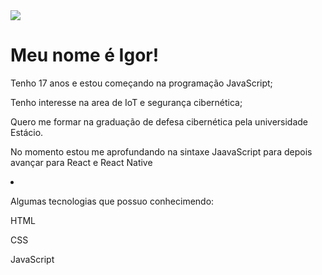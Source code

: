 <!DOCTYPE html>
<html lang="pt-BR">
  <head>
    <meta charset="UTF-8">
  </head>
  <body>
    <img src="https://lh3.googleusercontent.com/pw/AIL4fc--3Qs-GG_bK-R6MuOd4w4MEZr0tHCWg-MXIlUnKgk5YTO26DPz7NyxPIw_1YbJZOwx7cW2dHCMRvZeT7fXOPHoDgVf7-6PrtrhNo4MHlNYkqxI5_t91NOjefyfTUjtn8m7_RPL34SwTO2ZkVz7uBcpFbwZxB-wXdDvf-xBvSxi_T1oQzP6qFfMSGY5oo6ciGR3SxxX4qbupm4oXL_I7Fn2Mp2OMV3o09cs4ii7U-qVnCNb1BnPMlaK3MTrnZGykTyo-vvV7pBscxBr0rhY-dNjYeDS3W4-cDoa7UaCq51-Jt7eW2pTIj3-BdxUiEg-qJHPdzs0-s-Vse7DyTg8Hw2UbITZsDwpTSCnCBc9q1rGUlW-367KN1IuT5C6GQvkcR5AO5Y9hk98BiQcmLFqhmPuJbxP7ojY-T8FwH2p9ROmHJ7p7LU2rRojJIFnHbCHYVcs_dzyBWmGbeqNYasnqRwo2DI5RBuTUkd3EeJRIjrkVy6U8xGwem3YY6-6PJ8i2w5PXdxBjdeJa_44in8q0wA6zAP9Dj7DycYmE62jJvWoOrozmhhy-L-YKJy4iGDsnc5MCTkHdLcoutPX8qkn-8h0nxig4xkyxFXOMHLuh_FxXJXsdd3Djf_ruWUXj_qfRu2eELk9-f5d8VPX5FChdByDY9dScXMcNn9924JL3xhNkHHYZuv2s1wwCHgYnDrRyUR8bH26GxvADxBDqXwH3YYjfFeLQv45FXWISKkojCNt4eBbqAOCdFny6F7v3y-GXCTreiXQBPlMWZKMMSw0mXmU4b2uthVVyLe39XvE4HBmPfmNZSdqNh3qlhF6CAEyHrDK2emLUOXSobMjSRMM7zVMJXleX80CkFu4aUNKD5oV7my72dMiWAQ_nFH6zny_eK0fXbK6mQmmFb9KwURkQw=w1280-h400-s-no?authuser=0">

  <h1>Meu nome é Igor!</h1>
  <p>Tenho 17 anos e estou começando na programação JavaScript;</p>
  <p>Tenho interesse na area de IoT e segurança cibernética; </p> 
  <p> Quero me formar na graduação de defesa cibernética pela universidade Estácio.</p>
  <p>No momento estou me aprofundando na sintaxe JaavaScript para depois avançar para React e React Native</p>
  <li>
    <p> Algumas tecnologias que possuo conhecimendo: </p>
    <p>HTML</p>
    <p>CSS</p>
    <p>JavaScript</p>
  </li>
  </body>
</html>
